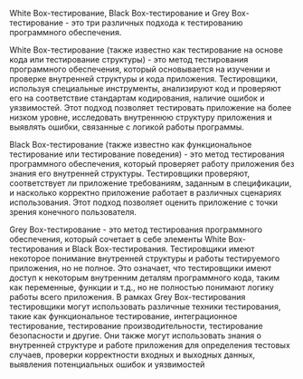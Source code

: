 White Box-тестирование, Black Box-тестирование и Grey Box-тестирование - это три различных подхода к тестированию программного обеспечения.

White Box-тестирование (также известно как тестирование на основе кода или тестирование структуры) - это метод тестирования программного обеспечения, который основывается на изучении и проверке внутренней структуры и кода приложения. Тестировщики, используя специальные инструменты, анализируют код и проверяют его на соответствие стандартам кодирования, наличие ошибок и уязвимостей. Этот подход позволяет тестировать приложение на более низком уровне, исследовать внутреннюю структуру приложения и выявлять ошибки, связанные с логикой работы программы.

Black Box-тестирование (также известно как функциональное тестирование или тестирование поведения) - это метод тестирования программного обеспечения, который проверяет работу приложения без знания его внутренней структуры. Тестировщики проверяют, соответствует ли приложение требованиям, заданным в спецификации, и насколько корректно приложение работает в различных сценариях использования. Этот подход позволяет оценить приложение с точки зрения конечного пользователя.

Grey Box-тестирование - это метод тестирования программного обеспечения, который сочетает в себе элементы White Box-тестирования и Black Box-тестирования. Тестировщики имеют некоторое понимание внутренней структуры и работы тестируемого приложения, но не полное. Это означает, что тестировщики имеют доступ к некоторым внутренним деталям программного кода, таким как переменные, функции и т.д., но не полностью понимают логику работы всего приложения. В рамках Grey Box-тестирования тестировщики могут использовать различные техники тестирования, такие как функциональное тестирование, интеграционное тестирование, тестирование производительности, тестирование безопасности и другие. Они также могут использовать знания о внутренней структуре и работе приложения для определения тестовых случаев, проверки корректности входных и выходных данных, выявления потенциальных ошибок и уязвимостей